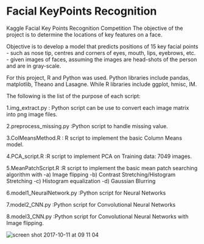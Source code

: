 # Facial KeyPoints Recognition
Kaggle Facial Key Points Recognition Competition 
The objective of the project is to determine the locations of key features on a face. 

Objective is to develop a model that predicts positions of 15 key facial points - such as nose tip, centres and corners of eyes, mouth, lips, eyebrows, etc. - given images of faces,
assuming the images are head-shots of the person and are in gray-scale. 

For this project, R and Python was used. Python libraries include pandas, matplotlib, Theano and Lasagne.
While R libraries include ggplot, hmisc, IM.

The following is the list of the purpose of each script:

1.img_extract.py : Python script can be use to convert each image matrix into png image files.

2.preprocess_missing.py :Python script to handle missing value.

3.ColMeansMethod.R : R script to implement the basic Column Means model.

4.PCA_script.R :R script to implement PCA on Training data: 7049 images.

5.MeanPatchScript.R :R script to implement the basic mean patch searching algorithm with
                      -a) Image flipping
                      -b) Contrast Stretching/Histogram Stretching
                      -c) Histogram equalization
                      -d) Gaussian Blurring
                      
6.model1_NeuralNetwork.py :Python script for Neural Networks

7.model2_CNN.py :Python script for Convolutional Neural Networks

8.model3_CNN.py :Python script for Convolutional Neural Networks with Image flipping.

![screen shot 2017-10-11 at 09 11 04](https://user-images.githubusercontent.com/17459420/31452566-24989c1e-ae64-11e7-81c2-de73b0c5e028.png)

               
